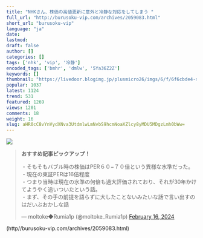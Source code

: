 ```yaml
---
title: "NHKさん、株価の高値更新に意外と冷静な対応をしてしまう "
full_url: "http://burusoku-vip.com/archives/2059083.html"
short_url: "burusoku-vip"
language: "ja"
date: 
lastmod: 
draft: false
author: []
categories: []
tags: ['nhk', 'vip', '冷静']
encoded_tags: ['bmhr', 'dmlw', '5Ya36Z2Z']
keywords: []
thumbnail: "https://livedoor.blogimg.jp/plusmicro26/imgs/6/f/6f6cbde4-s.png"
popular: 1037
latest: 1124
trend: 531
featured: 1269
views: 1201
comments: 18
weight: 16
slug: aHR0cC8vYnVydXNva3UtdmlwLmNvbS9hcmNoaXZlcy8yMDU5MDgzLmh0bWw=
---
```


![](https://livedoor.blogimg.jp/plusmicro26/imgs/6/f/6f6cbde4-s.png)

<blockquote class='twitter-tweet'><p><b>おすすめ記事ピックアップ！</b></p><p lang='ja' dir='ltr'>・そもそもバブル時の株価はPER６０−７０倍という異様な水準だった。<br>・現在の東証PERは16倍程度<br>・つまり当時は現在の水準の何倍も過大評価されており、それが30年かけてようやく追いついたという話。<br>・まず、その手の前提を語らずに大したことないみたいな話で言い出すのはだいぶおかしな話</p>— moltoke◆Rumia1p (@moltoke_Rumia1p) <a href='https//twitter.com/moltoke_Rumia1p/status/1758572721385140732?ref_src=twsrc%5Etfw'>February 16, 2024</a></blockquote> 

(http//burusoku-vip.com/archives/2059083.html)

